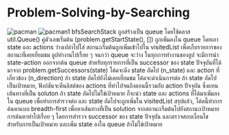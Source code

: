 # Problem-Solving-by-Searching
![pacman](https://github.com/rwitnnin/Problem-Solving-by-Searching/assets/150579607/d63e1dfa-0a5c-4a14-af64-867337291728)
![pacman1](https://github.com/rwitnnin/Problem-Solving-by-Searching/assets/150579607/667925b5-a201-4f10-9f09-5718a238654a)
bfsSearchStack ถูกสร้างเป็น queue โดยใช้คลาส util.Queue()
คู่ตัวเลขเริ่มต้น (problem.getStartState(), []) ถูกเพิ่มลงใน queue โดยเอา state และ actions ว่างเปล่าไปใส่
สถานะเริ่มต้นถูกเพิ่มเข้าไปใน visitedList เพื่อเก็บรายการของสถานะที่เคยเยี่ยมชม
ลูปทำงานไปเรื่อย ๆ จนกว่า queue จะว่าง
ในทุกการทำงานของลูป จะมีการนำ state-action ออกจากต้น queue
สำหรับทุกรายการที่เป็น successor ของ state ปัจจุบันที่ได้มาจาก problem.getSuccessors(state) โค้ดจะดึง state ถัดไป (n_state) และ action ที่เกี่ยวข้อง (n_direction)
ถ้า state ถัดไปยังไม่เคยเยี่ยมชม โค้ดจะดำเนินการต่อ
ถ้า state ถัดไปเป็นเป้าหมาย, ฟังก์ชันจะคืนลิสต์ของ actions ที่ทำไปจนถึงตอนนี้รวมกับ action ปัจจุบัน ซึ่งแทนเส้นทางที่เป็น soluton
ถ้า state ถัดไปไม่ใช่เป้าหมาย ก็จะนำ state และ actions ที่ได้มาเพิ่มลงใน queue เพื่อทำการสำรวจต่อ และ state ถัดไปจะถูกเพิ่มใน visitedList
สรุปแล้ว, โค้ดนี้ทำการค้นหาแบบ breadth-first เพื่อหาเส้นทางที่เป็น solution จากสถานะเริ่มต้นไปยังสถานะเป้าหมาย การค้นหาทำไปเรื่อย ๆ โดยการสำรวจ successor ของ state ปัจจุบัน และตรวจสอบเงื่อนไขสำหรับการเป็นเป้าหมาย และเพิ่ม state ลงใน queue ถ้าไม่ใช่เป้าหมาย
